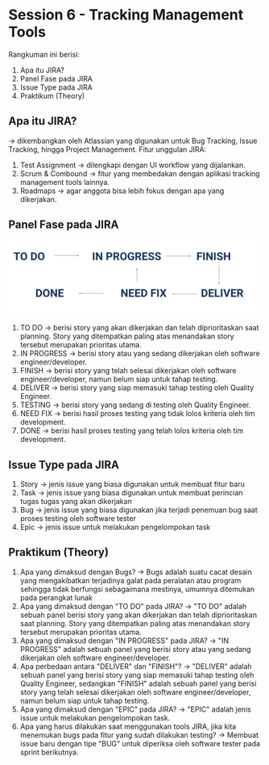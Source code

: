# Session 6 - Tracking Management Tools

Rangkuman ini berisi:
1. Apa itu JIRA?
2. Panel Fase pada JIRA
3. Issue Type pada JIRA
4. Praktikum (Theory)

## Apa itu JIRA?
→ dikembangkan oleh Atlassian yang digunakan untuk Bug Tracking, Issue Tracking, hingga Project Management. Fitur unggulan JIRA:
1.  Test Assignment → dilengkapi dengan UI workflow yang dijalankan.
2.  Scrum & Combound → fitur yang membedakan dengan aplikasi tracking management tools lainnya.
3.  Roadmaps → agar anggota bisa lebih fokus dengan apa yang dikerjakan.

## Panel Fase pada JIRA
![!fase](./screenshots/fase-pada-jira.png)
1. TO DO → berisi story yang akan dikerjakan dan telah diprioritaskan saat planning. Story yang ditempatkan paling atas menandakan story tersebut merupakan prioritas utama.
2. IN PROGRESS → berisi story atau yang sedang dikerjakan oleh software engineer/developer.
3. FINISH → berisi story yang telah selesai dikerjakan oleh software engineer/developer, namun belum siap untuk tahap testing.
4. DELIVER → berisi story yang siap memasuki tahap testing oleh Quality Engineer.
5. TESTING → berisi story yang sedang di testing oleh Quality Engineer.
6. NEED FIX → berisi hasil proses testing yang tidak lolos kriteria oleh tim development.
7. DONE → berisi hasil proses testing yang telah lolos kriteria oleh tim development.


## Issue Type pada JIRA
1. Story → jenis issue yang biasa digunakan untuk membuat fitur baru
2. Task → jenis issue yang biasa digunakan untuk membuat perincian tugas tugas yang akan dikerjakan
3. Bug → jenis issue yang biasa digunakan jika terjadi penemuan bug saat proses testing oleh software tester
4. Epic → jenis issue untuk melakukan pengelompokan task

## Praktikum (Theory)
1. Apa yang dimaksud dengan Bugs? 
→ Bugs adalah suatu cacat desain yang mengakibatkan terjadinya galat pada peralatan atau program sehingga tidak berfungsi sebagaimana mestinya, umumnya ditemukan pada perangkat lunak
2. Apa yang dimaksud dengan "TO DO" pada JIRA? 
→ "TO DO" adalah sebuah panel berisi story yang akan dikerjakan dan telah diprioritaskan saat planning. Story yang ditempatkan paling atas menandakan story tersebut merupakan prioritas utama.
3. Apa yang dimaksud dengan "IN PROGRESS" pada JIRA?
→ "IN PROGRESS" adalah sebuah panel yang berisi story atau yang sedang dikerjakan oleh software engineer/developer.
4. Apa perbedaan antara "DELIVER" dan "FINISH"?
→ "DELIVER" adalah sebuah panel yang berisi story yang siap memasuki tahap testing oleh Quality Engineer, sedangkan "FINISH" adalah sebuah panel yang berisi story yang telah selesai dikerjakan oleh software engineer/developer, namun belum siap untuk tahap testing.
5. Apa yang dimaksud dengan "EPIC" pada JIRA?
→ "EPIC" adalah jenis issue untuk melakukan pengelompokan task.
6. Apa yang harus dilakukan saat menggunakan tools JIRA, jika kita menemukan bugs pada fitur yang sudah dilakukan testing?
→ Membuat issue baru dengan tipe "BUG" untuk diperiksa oleh software tester pada sprint berikutnya.